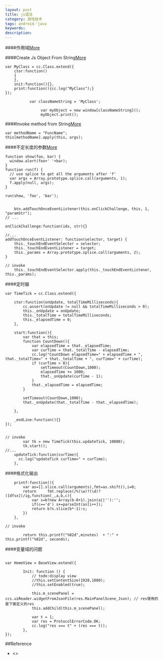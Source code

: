 ```yaml
---
layout: post
title: js语法
category: 游戏技术
tags: android／java
keywords: 
description: 
---
```


####作用域[More](http://www.cnblogs.com/mu-mu/archive/2012/11/19/2777007.html)

####Create Js Object From String[More](http://stackoverflow.com/questions/1366127/instantiate-a-javascript-object-using-a-string-to-define-the-class-name)

```
var MyClass = cc.Class.extend({
    ctor:function()
    {
    },
    init:function(){},
    print:function(){cc.log("MyClass");}
});

           var classNameString = 'MyClass';

                var myObject = new window[classNameString]();
                myObject.print();
```

####Invoke method from String[More](http://stackoverflow.com/questions/359788/how-to-execute-a-javascript-function-when-i-have-its-name-as-a-string)

```
var methodName = "FuncName";
this[methodName].apply(this, args);
```

####不定长度的参数[More](http://stackoverflow.com/questions/7301062/passing-variable-number-of-arguments-from-one-function-to-another)

```
function show(foo, bar) {
  window.alert(foo+' '+bar);
}
function run(f) {
  // use splice to get all the arguments after 'f'
  var args = Array.prototype.splice.call(arguments, 1);
  f.apply(null, args);
}

run(show, 'foo', 'bar');
```

```

	btn.addTouchOnceEventListener(this.onClickChallenge, this, 1, "paramStr");
// ...

onClickChallenge:function(idx, str){}

//...
addTouchOnceEventListener: function(selector, target) {
	this._touchEndEventSelector = selector;
	this._touchEndEventListener = target;
	this._params = Array.prototype.splice.call(arguments, 2);
}

// invoke
	this._touchEndEventSelector.apply(this._touchEndEventListener, this._params);
```

####定时器

```
var TimeTick = cc.Class.extend({

    ctor:function(onUpdate, totalTimeMilliseconds){
        cc.assert(onUpdate != null && totalTimeMilliseconds > 0);
        this._onUpdate = onUpdate;
        this._totalTime = totalTimeMilliseconds;
        this._elapsedTime = 0;
    },

    start:function(){
        var that = this;
        function CountDown(){
            var elapsedTime = that._elapsedTime;
            var curTime = that._totalTime - elapsedTime;
            cc.log("CountDown elapsedTime=" + elapsedTime + ", that._totalTime=" + that._totalTime + ", curTime=" + curTime);
            if (curTime > 0){
                setTimeout(CountDown,1000);
                elapsedTime += 1000;
                that._onUpdate(curTime - 1);
            }
            that._elapsedTime = elapsedTime;
        }

        setTimeout(CountDown,1000);
        that._onUpdate(that._totalTime - that._elapsedTime);

    },

    _endLine:function(){}
});


// invoke
        var tk = new TimeTick(this.updateTick, 10000);
        tk.start();
//...
    updateTick:function(curTime){
      cc.log("updateTick curTime=" + curTime);
    },
```
####格式化输出

```
    printf:function(){
        var as=[].slice.call(arguments),fmt=as.shift(),i=0;
        return     fmt.replace(/%(\w)?(\d)?([dfsx])/ig,function(_,a,b,c){
            var s=b?new Array(b-0+1).join(a||''):'';
            if(c=='d') s+=parseInt(as[i++]);
            return b?s.slice(b*-1):s;
        })
    },
	
// invoke

        return this.printf("%02d",minutes)  + ":" + this.printf("%02d", seconds);
```

####变量域的问题

```

var HomeView = BaseView.extend({

        Init: function () {
            // todo:display view
            //this.setContentSize(1920,1080);
            //this.setEnabled(true);

            this.m_scenePanel = ccs.uiReader.widgetFromJsonFile(res.MainPanelScene_Json); // res使用的是下面定义的res
            this.addChild(this.m_scenePanel);
            
            var t = 1;
            var res = ProtocolErrorCode.OK;
            cc.log("res === t" + (res === t));
        },
});
```

##Reference
* <>
